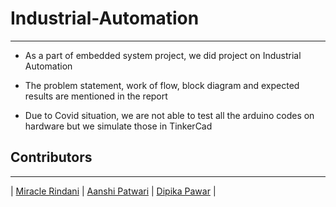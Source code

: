# Industrial-Automation
---

- As a part of embedded system project, we did project on Industrial Automation

- The problem statement, work of flow, block diagram and expected results are mentioned in the report

- Due to Covid situation, we are not able to test all the arduino codes on hardware but we simulate those in TinkerCad



## Contributors

---

| [Miracle Rindani](https://github.com/mrindani)                                                                                                                 | [Aanshi Patwari](https://github.com/aanshi18)                                               | [Dipika Pawar](https://github.com/DipikaPawar12)                                                               | 
